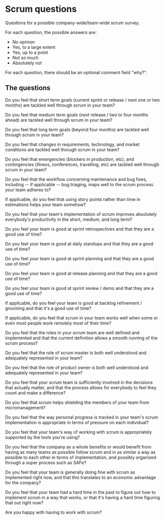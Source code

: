 # Scrum questions
Questions for a possible company-wide/team-wide scrum survey.

For each question, the possible answers are:
* No opinion
* Yes, to a large extent
* Yes, up to a point
* Not so much
* Absolutely not

For each question, there should be an optional comment field "why?".

## The questions

Do you feel that short term goals (current sprint or release / next one or two months) are tackled well through scrum in your team?

Do you feel that medium term goals (next release / two to four months ahead) are tackled well through scrum in your team?

Do you feel that long term goals (beyond four months) are tackled well through scrum in your team?

Do you feel that changes in requirements, technology, and market conditions are tackled well through scrum in your team?

Do you feel that emergencies (blockers in production, etc), and contingencies (illness, conferences, travelling, etc) are tackled well through scrum in your team?

Do you feel that the workflow concerning maintenance and bug fixes, including -- if applicable -- bug triaging, maps well to the scrum process your team adheres to?

If applicable, do you feel that using story points rather than time in estimations helps your team somehow?

Do you feel that your team's implementation of scrum improves absolutely everybody's productivity in the short, medium, and long term?

Do you feel your team is good at sprint retrospectives and that they are a good use of time?

Do you feel your team is good at daily standups and that they are a good use of time?

Do you feel your team is good at sprint planning and that they are a good use of time?

Do you feel your team is good at release planning and that they are a good use of time?

Do you feel your team is good at sprint review / demo and that they are a good use of time?

If applicable, do you feel your team is good at backlog refinement / grooming and that it's a good use of time?

If applicable, do you feel that scrum in your team works well when some or even most people work remotely most of their time?

Do you feel that the roles in your scrum team are well defined and implemented and that the current definition allows a smooth running of the scrum process?

Do you feel that the role of scrum master is both well understood and adequately represented in your team?

Do you feel that the role of product owner is both well understood and adequately represented in your team?

Do you feel that your scrum team is sufficiently involved in the decisions that actually matter, and that the process allows for everybody to feel they count and make a difference?

Do you feel that scrum helps shielding the members of your team from micromanagement?

Do you feel that the way personal progress is tracked in your team's scrum implementation is appropriate in terms of pressure on each individual?

Do you feel that your team's way of working with scrum is appropriately supported by the tools you're using?

Do you feel that the company as a whole benefits or would benefit from having as many teams as possible follow scrum and in as similar a way as possible to each other in terms of implementation, and possibly organized through a super process such as SAFe?

Do you feel that your team is generally doing fine with scrum as implemented right now, and that this translates to an economic advantage for the company?

Do you feel that your team had a hard time in the past to figure out how to implement scrum in a way that works, or that it's having a hard time figuring that out right now?

Are you happy with having to work with scrum?
